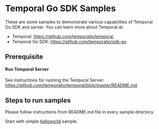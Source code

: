 # Temporal Go SDK Samples
These are some samples to demonstrate various capabilities of Temporal Go SDK and server.  You can learn more about Temporal at:
* Temporal: https://github.com/temporalio/temporal,
* Temporal Go SDK: https://github.com/temporalio/sdk-go.

## Prerequisite
#### Run Temporal Server

See instructions for running the Temporal Server: https://github.com/temporalio/temporal/blob/master/README.md.

## Steps to run samples
Please follow instructions from README.md file in every sample directory.

Start with simple [helloworld](helloworld/README.md) sample.
